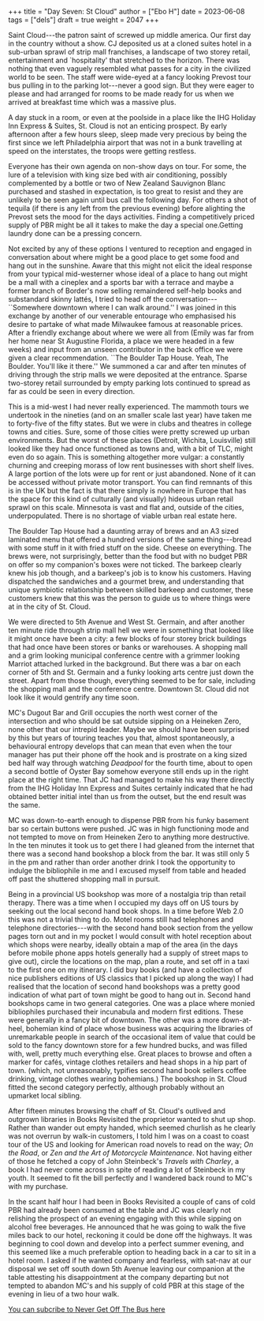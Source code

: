 +++
title = "Day Seven: St Cloud"
author = ["Ebo H"]
date = 2023-06-08
tags = ["dels"]
draft = true
weight = 2047
+++

Saint Cloud---the patron saint of screwed up middle america. Our first day in the country without a show. CJ deposited us at a cloned suites hotel in a sub-urban sprawl of strip mall franchises, a landscape of two storey retail, entertainment and \`hospitality' that stretched to the horizon. There was nothing that even vaguely resembled what passes for a city in the civilized world to be seen. The staff were wide-eyed at a fancy looking Prevost tour bus pulling in to the parking lot---never a good sign. But they were eager to please and had arranged for rooms to be made ready for us when we arrived at breakfast time which was a massive plus.

A day stuck in a room, or even at the poolside in a place like the IHG Holiday Inn Express &amp; Suites, St. Cloud is not an enticing prospect.
By early afternoon after a few hours sleep, sleep made very precious by being the first since we left Philadelphia airport that was not in a bunk travelling at speed on the interstates, the troops were getting restless.

Everyone has their own agenda on non-show days on tour.
For some, the lure of a television with king size bed with air conditioning, possibly complemented by a bottle or two of New Zealand Sauvignon Blanc purchased and stashed in expectation, is too great to resist and they are unlikely to be seen again until bus call the following day.
For others a shot of tequila (if there is any left from the previous evening) before alighting the Prevost sets the mood for the days activities.
Finding a competitively priced supply of PBR might be all it takes to make the day a special one.Getting laundry done can be a pressing concern.

Not excited by any of these options I ventured to reception and engaged in conversation about where might be a good place to get some food and hang out in the sunshine. Aware that this might not elicit the ideal response from your typical mid-westerner whose ideal of a place to hang out might be a mall with a cineplex and a sports bar with a terrace and maybe a former branch of Border's now selling remaindered self-help books and substandard skinny lattés, I tried to head off the conversation---\`\`Somewhere downtown where I can walk around.'' I was joined in this exchange by another of our venerable entourage who emphasised his desire to partake of what made Milwaukee famous at reasonable prices. After a friendly exchange about where we were all from (Emily was far from her home near St Augustine Florida, a place we were headed in a few weeks) and input from an unseen contributor in the back office we were given a clear recommendation. \`\`The Boulder Tap House. Yeah, The Boulder. You'll like it there.'' We summoned a car and after ten minutes of driving through the strip malls we were deposited at the entrance. Sparse two-storey retail surrounded by empty parking lots continued to spread as far as could be seen in every direction.

This is a mid-west I had never really experienced. The mammoth tours we undertook in the nineties (and on an smaller scale last year) have taken me to forty-five of the fifty states. But we were in clubs and theatres in college towns and cities. Sure, some of those cities were pretty screwed up urban environments. But the worst of these places (Detroit, Wichita, Louisville) still looked like they had once functioned as towns and, with a bit of TLC, might even do so again. This is something altogether more vulgar: a constantly churning and creeping morass of low rent businesses with short shelf lives. A large portion of the lots were up for rent or just abandoned. None of it can be accessed without private motor transport. You can find remnants of this is in the UK but the fact is that there simply is nowhere in Europe that has the space for this kind of culturally (and visually) hideous urban retail sprawl on this scale. Minnesota is vast and flat and, outside of the cities, underpopulated. There is no shortage of viable urban real estate here.

The Boulder Tap House had a daunting array of brews and an A3 sized laminated menu that offered a hundred versions of the same thing---bread with some stuff in it with fried stuff on the side. Cheese on everything. The brews were, not surprisingly, better than the food but with no budget PBR on offer so my companion's boxes were not ticked. The barkeep clearly knew his job though, and a barkeep's job is to know his customers. Having dispatched the sandwiches and a gourmet brew, and understanding that unique symbiotic relationship between skilled barkeep and customer, these customers knew that this was the person to guide us to where things were at in the city of St. Cloud.

We were directed to 5th Avenue and West St. Germain, and after another ten minute ride through strip mall hell we were in something that looked like it might once have been a city: a few blocks of four storey brick buildings that had once have been stores or banks or warehouses. A shopping mall and a grim looking municipal conference centre with a grimmer looking Marriot attached lurked in the background.
But there was a bar on each corner of 5th and St. Germain and a funky looking arts centre just down the street. Apart from those though, everything seemed to be for sale, including the shopping mall and the conference centre. Downtown St. Cloud did not look like it would gentrify any time soon.

MC's Dugout Bar and Grill occupies the north west corner of the intersection and who should be sat outside sipping on a Heineken Zero, none other that our intrepid leader. Maybe we should have been surprised by this but years of touring teaches you that, almost spontaneously, a behavioural entropy develops that can mean that even when the tour manager has put their phone off the hook and is prostrate on a king sized bed half way through watching _Deadpool_ for the fourth time, about to open a second bottle of Oyster Bay somehow everyone still ends up in the right place at the right time. That JC had managed to make his way there directly from the IHG Holiday Inn Express and Suites certainly indicated that he had obtained better initial intel than us from the outset, but the end result was the same.

MC was down-to-earth enough to dispense PBR from his funky basement bar so certain buttons were pushed. JC was in high functioning mode and not tempted to move on from Heineken Zero to anything more destructive. In the ten minutes it took us to get there I had gleaned from the internet that there was a second hand bookshop a block from the bar. It was still only 5 in the pm and rather than order another drink I took the opportunity to indulge the bibliophile in me and I excused myself from table and headed off past the shuttered shopping mall in pursuit.

Being in a provincial US bookshop was more of a nostalgia trip than retail therapy. There was a time when I occupied my days off on US tours by seeking out the local second hand book shops. In a time before Web 2.0 this was not a trivial thing to do. Motel rooms still had telephones and telephone directories---with the second hand book section from the yellow pages torn out and in my pocket I would consult with hotel reception about which shops were nearby, ideally obtain a map of the area (in the days before mobile phone apps hotels generally had a supply of street maps to give out), circle the locations on the map, plan a route, and set off in a taxi to the first one on my itinerary. I did buy books (and have a collection of nice publishers editions of US classics that I picked up along the way) I had realised that the location of second hand bookshops was a pretty good indication of what part of town might be good to hang out in. Second hand bookshops came in two general categories. One was a place where monied bibliophiles purchased their incunabula and modern first editions. These were generally in a fancy bit of downtown. The other was a more down-at-heel, bohemian kind of place whose business was acquiring the libraries of unremarkable people in search of the occasional item of value that could be sold to the fancy downtown store for a few hundred bucks, and was filled with, well, pretty much everything else. Great places to browse and often a marker for cafés, vintage clothes retailers and head shops in a hip part of town. (which, not unreasonably, typifies second hand book sellers coffee drinking, vintage clothes wearing bohemians.)
The bookshop in St. Cloud fitted the second category perfectly, although probably without an upmarket local sibling.

After fifteen minutes browsing the chaff of St. Cloud's outlived and outgrown libraries in Books Revisited the proprietor wanted to shut up shop. Rather than wander out empty handed, which seemed churlish as he clearly was not overrun by walk-in customers, I told him I was on a coast to coast tour of the US and looking for American road novels to read on the way; _On the Road_, or _Zen and the Art of Motorcycle Maintenance_. Not having either of those he fetched a copy of John Steinbeck's _Travels with Charley_, a book I had never come across in spite of reading a lot of Steinbeck in my youth. It seemed to fit the bill perfectly and I wandered back round to MC's with my purchase.

In the scant half hour I had been in Books Revisited a couple of cans of cold PBR had already been consumed at the table and JC was clearly not relishing the prospect of an evening engaging with this while sipping on alcohol free beverages.
He announced that he was going to walk the five miles back to our hotel, reckoning it could be done off the highways.
It was beginning to cool down and develop into a perfect summer evening, and this seemed like a much preferable option to heading back in a car to sit in a hotel room. I asked if he wanted company and fearless, with sat-nav at our disposal we set off south down 5th Avenue leaving our companion at the table attesting his disappointment at the company departing but not tempted to abandon MC's and his supply of cold PBR at this stage of the evening in lieu of a two hour walk.

[You can subcribe to Never Get Off The Bus here](https://never-get-off-the-bus.ghost.io/#/portal/)
